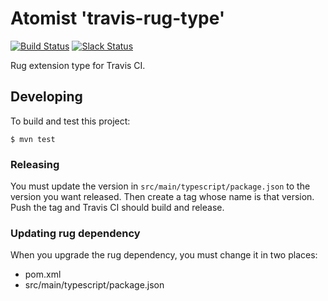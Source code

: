 # Atomist 'travis-rug-type'

[![Build Status](https://travis-ci.org/atomist-rugs/travis-rug-type.svg?branch=master)](https://travis-ci.org/atomist-rugs/travis-rug-type)
[![Slack Status](https://join.atomist.com/badge.svg)](https://join.atomist.com)

Rug extension type for Travis CI.

## Developing

To build and test this project:

```
$ mvn test
```

### Releasing

You must update the version in `src/main/typescript/package.json` to
the version you want released.  Then create a tag whose name is that version.
Push the tag and Travis CI should build and release.

### Updating rug dependency

When you upgrade the rug dependency, you must change it in two places:

-   pom.xml
-   src/main/typescript/package.json
